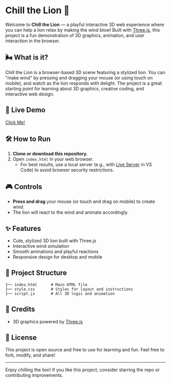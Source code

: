 # Chill the Lion 🦁

Welcome to **Chill the Lion** — a playful interactive 3D web experience where you can help a lion relax by making the wind blow! Built with [Three.js](https://threejs.org/), this project is a fun demonstration of 3D graphics, animation, and user interaction in the browser.

## 🌬️ What is it?
Chill the Lion is a browser-based 3D scene featuring a stylized lion. You can "make wind" by pressing and dragging your mouse (or using touch on mobile), and watch as the lion responds with delight. The project is a great starting point for learning about 3D graphics, creative coding, and interactive web design.

## 🚀 Live Demo
[Click Me!](https://hassanhaseen.github.io/ChillTheLion/)

## 🛠️ How to Run
1. **Clone or download this repository.**
2. Open `index.html` in your web browser.
   - For best results, use a local server (e.g., with [Live Server](https://marketplace.visualstudio.com/items?itemName=ritwickdey.LiveServer) in VS Code) to avoid browser security restrictions.

## 🎮 Controls
- **Press and drag** your mouse (or touch and drag on mobile) to create wind.
- The lion will react to the wind and animate accordingly.

## ✨ Features
- Cute, stylized 3D lion built with Three.js
- Interactive wind simulation
- Smooth animations and playful reactions
- Responsive design for desktop and mobile

## 📁 Project Structure
```
├── index.html      # Main HTML file
├── style.css       # Styles for layout and instructions
├── script.js       # All 3D logic and animation
```

## 🙏 Credits
- 3D graphics powered by [Three.js](https://threejs.org/)

## 📝 License
This project is open source and free to use for learning and fun. Feel free to fork, modify, and share!

---

Enjoy chilling the lion! If you like this project, consider starring the repo or contributing improvements. 
